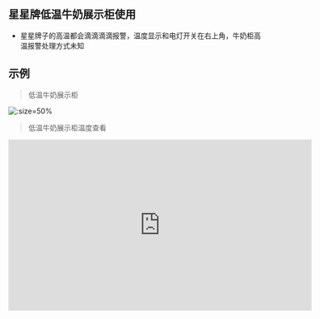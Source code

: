 ## 星星牌低温牛奶展示柜使用

* 星星牌子的高温都会滴滴滴滴报警，温度显示和电灯开关在右上角，牛奶柜高温报警处理方式未知

## 示例

> 低温牛奶展示柜

![](http://ring4uys0.hd-bkt.clouddn.com/equipment/低温牛奶展示柜3.jpeg ':size=50%')

> 低温牛奶展示柜温度查看

<iframe style='width: 600px;height: 338px' background-image:url=".resources/pic/logo/视频封面0.png" frameborder='no' allowfullscreen mozallowfullscreen webkitallowfullscreen src='http://go.plvideo.cn/front/video/preview?vid=2d67f7188e329f8bab7673d6d73e356f_2'></iframe>
